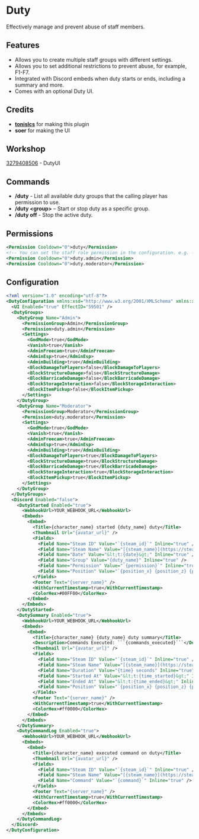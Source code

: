 ﻿
# Duty
Effectively manage and prevent abuse of staff members.

## Features
* Allows you to create multiple staff groups with different settings.
* Allows you to set additional restrictions to prevent abuse, for example, F1-F7.
* Integrated with Discord embeds when duty starts or ends, including a summary and more.
* Comes with an optional Duty UI.

## Credits
* **[tonislcs](https://github.com/tonislcs)** for making this plugin
* **soer** for making the UI

## Workshop
[3279408506](https://steamcommunity.com/sharedfiles/filedetails/?id=3279408506) - DutyUI

## Commands
* **/duty** - List all available duty groups that the calling player has permission to use.
* **/duty \<group\>** – Start or stop duty as a specific group.
* **/duty off** - Stop the active duty.

## Permissions
```xml
<Permission Cooldown="0">duty</Permission>
<!-- You can set the staff role permission in the configuration. e.g. -->
<Permission Cooldown="0">duty.admin</Permission>
<Permission Cooldown="0">duty.moderator</Permission>
```

## Configuration
```xml
<?xml version="1.0" encoding="utf-8"?>
<DutyConfiguration xmlns:xsd="http://www.w3.org/2001/XMLSchema" xmlns:xsi="http://www.w3.org/2001/XMLSchema-instance">
  <UI Enabled="true" EffectID="59501" />
  <DutyGroups>
    <DutyGroup Name="Admin">
      <PermissionGroup>Admin</PermissionGroup>
      <Permission>duty.admin</Permission>
      <Settings>
        <GodMode>true</GodMode>
        <Vanish>true</Vanish>
        <AdminFreecam>true</AdminFreecam>
        <AdminEsp>true</AdminEsp>
        <AdminBuilding>true</AdminBuilding>
        <BlockDamageToPlayers>false</BlockDamageToPlayers>
        <BlockStructureDamage>false</BlockStructureDamage>
        <BlockBarricadeDamage>false</BlockBarricadeDamage>
        <BlockStorageInteraction>false</BlockStorageInteraction>
        <BlockItemPickup>false</BlockItemPickup>
      </Settings>
    </DutyGroup>
    <DutyGroup Name="Moderator">
      <PermissionGroup>Moderator</PermissionGroup>
      <Permission>duty.moderator</Permission>
      <Settings>
        <GodMode>true</GodMode>
        <Vanish>true</Vanish>
        <AdminFreecam>true</AdminFreecam>
        <AdminEsp>true</AdminEsp>
        <AdminBuilding>true</AdminBuilding>
        <BlockDamageToPlayers>true</BlockDamageToPlayers>
        <BlockStructureDamage>true</BlockStructureDamage>
        <BlockBarricadeDamage>true</BlockBarricadeDamage>
        <BlockStorageInteraction>true</BlockStorageInteraction>
        <BlockItemPickup>true</BlockItemPickup>
      </Settings>
    </DutyGroup>
  </DutyGroups>
  <Discord Enabled="false">
    <DutyStarted Enabled="true">
      <WebhookUrl>YOUR_WEBHOOK_URL</WebhookUrl>
      <Embeds>
        <Embed>
          <Title>{character_name} started {duty_name} duty</Title>
          <Thumbnail Url="{avatar_url}" />
          <Fields>
            <Field Name="Steam ID" Value="`{steam_id}`" Inline="true" />
            <Field Name="Steam Name" Value="[{steam_name}](https://steamcommunity.com/profiles/{steam_id})" Inline="true" />
            <Field Name="Date" Value="&lt;t:{date}&gt;" Inline="true" />
            <Field Name="Group" Value="{duty_name}" Inline="true" />
            <Field Name="Permission" Value="`{permission}`" Inline="true" />
            <Field Name="Position" Value="`{position_x} {position_z} {position_y}`" Inline="true" />
          </Fields>
          <Footer Text="{server_name}" />
          <WithCurrentTimestamp>true</WithCurrentTimestamp>
          <ColorHex>#00FF00</ColorHex>
        </Embed>
      </Embeds>
    </DutyStarted>
    <DutySummary Enabled="true">
      <WebhookUrl>YOUR_WEBHOOK_URL</WebhookUrl>
      <Embeds>
        <Embed>
          <Title>{character_name} {duty_name} duty summary</Title>
          <Description>Commands Executed: ```{commands_executed}```</Description>
          <Thumbnail Url="{avatar_url}" />
          <Fields>
            <Field Name="Steam ID" Value="`{steam_id}`" Inline="true" />
            <Field Name="Steam Name" Value="[{steam_name}](https://steamcommunity.com/profiles/{steam_id})" Inline="true" />
            <Field Name="Duration" Value="{time} seconds" Inline="true" />
            <Field Name="Started At" Value="&lt;t:{time_started}&gt;" Inline="true" />
            <Field Name="Ended At" Value="&lt;t:{time_ended}&gt;" Inline="true" />
            <Field Name="Position" Value="`{position_x} {position_z} {position_y}`" Inline="true" />
          </Fields>
          <Footer Text="{server_name}" />
          <WithCurrentTimestamp>true</WithCurrentTimestamp>
          <ColorHex>#ff0000</ColorHex>
        </Embed>
      </Embeds>
    </DutySummary>
    <DutyCommandLog Enabled="true">
      <WebhookUrl>YOUR_WEBHOOK_URL</WebhookUrl>
      <Embeds>
        <Embed>
          <Title>{character_name} executed command on duty</Title>
          <Thumbnail Url="{avatar_url}" />
          <Fields>
            <Field Name="Steam ID" Value="`{steam_id}`" Inline="true" />
            <Field Name="Steam Name" Value="[{steam_name}](https://steamcommunity.com/profiles/{steam_id})" Inline="true" />
            <Field Name="Command" Value="`{command}`" Inline="true" />
          </Fields>
          <Footer Text="{server_name}" />
          <WithCurrentTimestamp>true</WithCurrentTimestamp>
          <ColorHex>#ff0000</ColorHex>
        </Embed>
      </Embeds>
    </DutyCommandLog>
  </Discord>
</DutyConfiguration>
```


